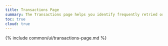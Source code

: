 ```yaml
---
title: Transactions Page
summary: The Transactions page helps you identify frequently retried or high latency transactions and view transaction details.
toc: true
cloud: true
---
```


{% include common/ui/transactions-page.md %}
